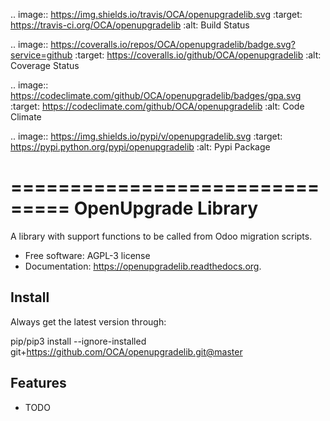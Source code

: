 .. image:: https://img.shields.io/travis/OCA/openupgradelib.svg
    :target: https://travis-ci.org/OCA/openupgradelib
    :alt: Build Status

.. image:: https://coveralls.io/repos/OCA/openupgradelib/badge.svg?service=github
  :target: https://coveralls.io/github/OCA/openupgradelib
  :alt: Coverage Status

.. image:: https://codeclimate.com/github/OCA/openupgradelib/badges/gpa.svg
   :target: https://codeclimate.com/github/OCA/openupgradelib
   :alt: Code Climate

.. image:: https://img.shields.io/pypi/v/openupgradelib.svg
   :target: https://pypi.python.org/pypi/openupgradelib
   :alt: Pypi Package

===============================
OpenUpgrade Library
===============================

A library with support functions to be called from Odoo migration scripts.

* Free software: AGPL-3 license
* Documentation: https://openupgradelib.readthedocs.org.

Install
-------

Always get the latest version through:

pip/pip3 install --ignore-installed git+https://github.com/OCA/openupgradelib.git@master

Features
--------

* TODO
